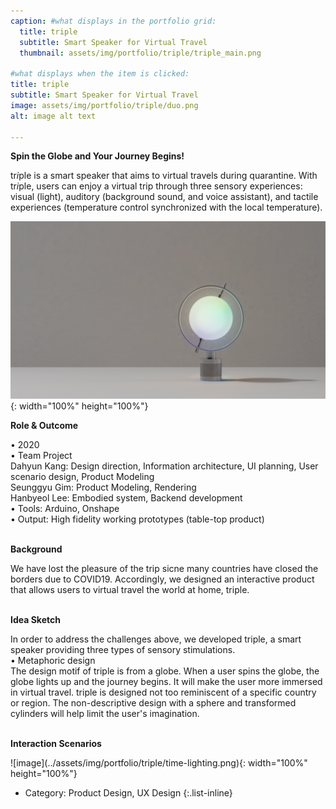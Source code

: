 ```yaml
---
caption: #what displays in the portfolio grid:
  title: triple
  subtitle: Smart Speaker for Virtual Travel
  thumbnail: assets/img/portfolio/triple/triple_main.png
  
#what displays when the item is clicked:
title: triple
subtitle: Smart Speaker for Virtual Travel
image: assets/img/portfolio/triple/duo.png
alt: image alt text

---
```

**Spin the Globe and Your Journey Begins!**

tr*i*ple is a smart speaker that aims to virtual travels during quarantine. With tr*i*ple, users can enjoy a virtual trip through three sensory experiences: visual (light), auditory (background sound, and voice assistant), and tactile experiences (temperature control synchronized with the local temperature). 

![image](../assets/img/portfolio/triple/FIJI.png){: width="100%" height="100%"}

**Role & Outcome**<br>
<div style="text-align: left"> 
• 2020
<br>
• Team Project<br>
Dahyun Kang: Design direction, Information architecture, UI planning, User scenario design, Product Modeling
<br>
Seunggyu Gim: Product Modeling, Rendering
<br>
Hanbyeol Lee: Embodied system, Backend development
<br>
• Tools: Arduino, Onshape
<br>
• Output: High fidelity working prototypes (table-top product)
<br><br>
</div>

**Background**<br>
<div style="text-align: left">
We have lost the pleasure of the trip sicne many countries have closed the borders due to COVID19. Accordingly, we designed an interactive product that allows users to virtual travel the world at home, triple.
<br><br>
</div>

**Idea Sketch**
<div style="text-align: left">
In order to address the challenges above, we developed triple, a smart speaker providing three types of sensory stimulations.
<br>
• Metaphoric design
<br>
The design motif of triple is from a globe. When a user spins the globe, the globe lights up and the journey begins. It will make the user more immersed in virtual travel. triple is designed not too reminiscent of a specific country or region. The non-descriptive design with a sphere and transformed cylinders will help limit the user's imagination. 
<br><br>
</div>

**Interaction Scenarios**
<div style="text-align: left">
</div>
![image](../assets/img/portfolio/triple/time-lighting.png){: width="100%" height="100%"}


- Category: Product Design, UX Design
{:.list-inline} 

